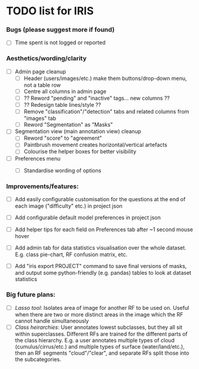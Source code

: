 # TODO list for IRIS

### Bugs (please suggest more if found)

- [ ] Time spent is not logged or reported


### Aesthetics/wording/clarity

- [ ] Admin page cleanup
  - [ ] Header (users/images/etc.) make them buttons/drop-down menu, not a table row
  - [ ] Centre all columns in admin page
  - [ ] ?? Reword "pending" and "inactive" tags... new columns ??
  - [ ] ?? Redesign table lines/style ??
  - [ ] Remove "classification"/"detection" tabs and related columns from "images" tab
  - [ ] Reword "Segmentation" as "Masks"
- [ ] Segmentation view (main annotation view) cleanup
  - [ ] Reword "score" to "agreement"
  - [ ] Paintbrush movement creates horizontal/vertical artefacts
  - [ ] Colourise the helper boxes for better visibility
- [ ] Preferences menu
  - [ ] Standardise wording of options


### Improvements/features:

- [ ] Add easily configurable customisation for the questions at the end of each image ("difficulty" etc.) in project json
- [ ] Add configurable default model preferences in project json
- [ ] Add helper tips for each field on Preferences tab after ~1 second mouse hover
- [ ] Add admin tab for data statistics visualisation over the whole dataset. E.g. class pie-chart, RF confusion matrix, etc.
- [ ] Add "iris export <options> PROJECT" command to save final versions of masks, and output some python-friendly (e.g. pandas) tables to look at dataset statistics
  
  
### Big future plans:

- [ ] *Lasso tool*: Isolates area of image for another RF to be used on. Useful when there are two or more distinct areas in the image which the RF cannot handle simultaneously
- [ ] *Class heirarchies*: User annotates lowest subclasses, but they all sit within superclasses. Different RFs are trained for the different parts of the class hierarchy. E.g. a user annotates multiple types of cloud (cumulus/cirrus/etc.) and multiple types of surface (water/land/etc.), then an RF segments "cloud"/"clear", and separate RFs split those into the subcategories.
